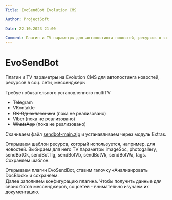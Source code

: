 ```yaml
---
Title: EvoSendBot Evolution CMS

Author: ProjectSoft

Date: 22.10.2023 21:00

Comment: Плагин и TV параметры для автопостинга новостей, ресурсов в соц. сети, мессенджеры
---
```

# EvoSendBot

Плагин и TV параметры на Evolution CMS для автопостинга новостей, ресурсов в соц. сети, мессенджеры

Требует обязательного установленного multiTV
* Telegram
* VKontakte
* ~~OK Одноклассники~~ (пока не реализовано)
* ~~Viber~~ (пока не реализовано)
* ~~WhatsApp~~ (пока не реализовано)

Скачиваем файл [sendbot-main.zip](https://codeload.github.com/ProjectSoft-STUDIONIONS/sendbot/zip/refs/heads/main) и устанавливаем через модуль Extras.

Открываем шаблон ресурса, который используется, например, для новостей. Выбираем для него TV параметры imageSoc, photogallery, sendBotOk, sendBotTlg, sendBotVb, sendBotVk, sendBotWa, tags. Сохраняем шаблон.

Открываем плагин EvoSendBot, ставим галочку «Анализировать DocBlock» и сохраняем.   
Далее заполняем конфигурацию плагина. Чтобы получить данные для своих ботов мессенджеров, соцсетей - внимательно изучаем их документацию.